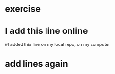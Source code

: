 # exercise
# I add this line online
#I added this line on my local repo, on my computer
# add lines again